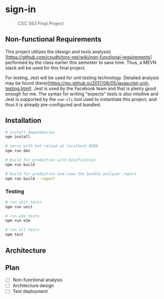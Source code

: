 # sign-in

> CSC 583 Final Project

## Non-functional Requirements

This project utilizes the (design and tools analysis)
[https://github.com/csudh/toro-net/wiki/non-functional-requirements]
 performed by the class earlier this semester to save time. Thus, a MEVN stack 
will be used for this final project.  

For testing, Jest will be used for unit testing technology. Detailed analysis
may be found 
(here)[https://mo.github.io/2017/06/05/javascript-unit-testing.html]. Jest is 
used by the Facebook team and that is plenty good enough for me. The syntax 
for writing "expects" tests is also intuitive and Jest is supported by the 
`vue-cli` tool used to instantiate this project, and thus it is already 
pre-configured and bundled.


## Installation

``` bash
# install dependencies
npm install

# serve with hot reload at localhost:8080
npm run dev

# build for production with minification
npm run build

# build for production and view the bundle analyzer report
npm run build --report
```

### Testing

```bash
# run unit tests
npm run unit

# run e2e tests
npm run e2e

# run all tests
npm test
```

## Architecture

## Plan

- [ ] Non-functional analysis
- [ ] Architecture design
- [ ] Test deployment
